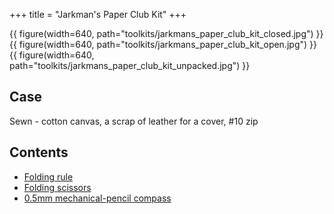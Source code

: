 +++
title = "Jarkman's Paper Club Kit"
+++

{{ figure(width=640, path="toolkits/jarkmans_paper_club_kit_closed.jpg") }}
{{ figure(width=640, path="toolkits/jarkmans_paper_club_kit_open.jpg") }}
{{ figure(width=640, path="toolkits/jarkmans_paper_club_kit_unpacked.jpg") }}

## Case
Sewn - cotton canvas, a scrap of leather for a cover, #10 zip

## Contents
- [Folding rule](@/tools/kutsuwa_folding_rule.md)
- [Folding scissors](@/tools/raymay_pencut.md)
- [0.5mm mechanical-pencil compass](@/tools/sharpest_compass.md)

